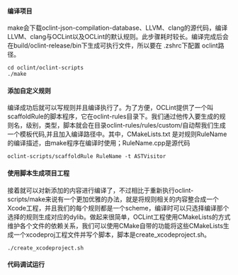 #### 编译项目

make会下载oclint-json-compilation-database、LLVM、clang的源代码，编译LLVM、clang与OCLint以及OCLint的默认规则。此步骤耗时较长。编译完成后会在build/oclint-release/bin下生成可执行文件，所以要在 .zshrc下配置 oclint路径。

	cd oclint/oclint-scripts
	./make


#### 添加自定义规则

编译成功后就可以写规则并且编译执行了。为了方便，OCLint提供了一个叫scaffoldRule的脚本程序，它在oclint-rules目录下。我们通过他传入要生成的规则名，级别，类型，脚本就会在目录oclint-rules/rules/custom/自动帮我们生成一个模板代码,并且加入编译路径中。其中，CMakeLists.txt 是对规则RuleName的编译描述，由make程序在编译时使用；RuleName.cpp是源代码

	oclint-scripts/scaffoldRule RuleName -t ASTVisitor
	

#### 使用脚本生成项目工程

接着就可以对新添加的内容进行编译了，不过相比于重新执行oclint-scripts/make来说有一个更加优雅的办法，就是将规则相关的内容整合成一个Xcode工程，并且我们的每个规则都是一个scheme，编译时可以只选择编译那个选择的规则生成对应的dylib。做起来很简单，OCLint工程使用CMakeLists的方式维护各个文件的依赖关系，我们可以使用CMake自带的功能将这些CMakeLists生成一个xcodeproj工程文件并写个脚本，脚本是create_xcodeproject.sh。

	./create_xcodeproject.sh
	
	
#### 代码调试运行
